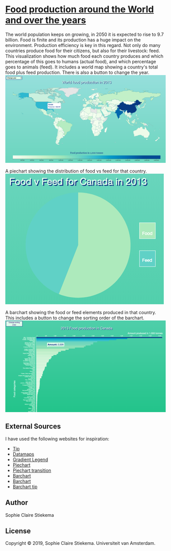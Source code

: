 # [Food production around the World and over the years](https://sophieclaire.github.io/project/code/HTML/index.html)

The world population keeps on growing, in 2050 it is expected to rise to 9.7 billion.
Food is finite and its production has a huge impact on the environment. Production efficiency is key in this regard.
Not only do many countries produce food for their citizens, but also for their livestock: feed.
This visualization shows how much food each country produces and which percentage of this goes to humans (actual food), and which percentage goes to animals (feed).
It includes a world map showing a country's total food plus feed production. There is also a button to change the year.
![worldmap](doc/README-ad0effe3.png)

A piechart showing the distribution of food vs feed for that country.
![piechart](doc/README-5055ffac.png)

A barchart showing the food or feed elements produced in that country. This includes a button to change the sorting order of the barchart.
![barchart](doc/README-ec1a996d.png)


## External Sources
I have used the following websites for inspiration:
- [Tip](https://github.com/Caged/d3-tip)
- [Datamaps](https://github.com/markmarkoh/datamaps)
- [Gradient Legend](https://observablehq.com/@tmcw/d3-scalesequential-continuous-color-legend-example)
- [Piechart](http://www.cagrimmett.com/til/2016/08/19/d3-pie-chart.html)
- [Piechart transition](https://www.d3-graph-gallery.com/graph/pie_changeData.html)
- [Barchart](https://bl.ocks.org/caravinden/eb0e5a2b38c8815919290fa838c6b63b)
- [Barchart](https://alignedleft.com/tutorials/d3/)
- [Barchart tip](http://bl.ocks.org/Caged/6476579)

## Author
Sophie Claire Stiekema

## License
Copyright © 2019, Sophie Claire Stiekema. Universiteit van Amsterdam.
